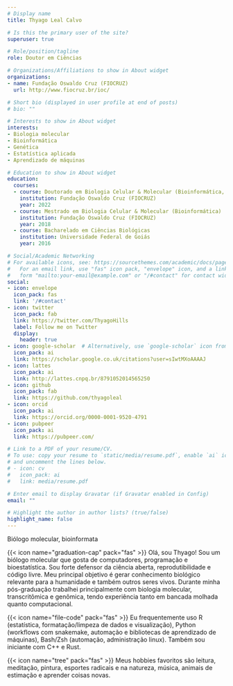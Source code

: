 ```yaml
---
# Display name
title: Thyago Leal Calvo

# Is this the primary user of the site?
superuser: true

# Role/position/tagline
role: Doutor em Ciências

# Organizations/Affiliations to show in About widget
organizations:
- name: Fundação Oswaldo Cruz (FIOCRUZ)
  url: http://www.fiocruz.br/ioc/

# Short bio (displayed in user profile at end of posts)
# bio: ""

# Interests to show in About widget
interests:
- Biologia molecular
- Bioinformática
- Genética
- Estatística aplicada
- Aprendizado de máquinas

# Education to show in About widget
education:
  courses:
  - course: Doutorado em Biologia Celular & Molecular (Bioinformática, genômica funcional)
    institution: Fundação Oswaldo Cruz (FIOCRUZ)
    year: 2022
  - course: Mestrado em Biologia Celular & Molecular (Bioinformática)
    institution: Fundação Oswaldo Cruz (FIOCRUZ)
    year: 2018
  - course: Bacharelado em Ciências Biológicas
    institution: Universidade Federal de Goiás
    year: 2016

# Social/Academic Networking
# For available icons, see: https://sourcethemes.com/academic/docs/page-builder/#icons
#   For an email link, use "fas" icon pack, "envelope" icon, and a link in the
#   form "mailto:your-email@example.com" or "/#contact" for contact widget.
social:
- icon: envelope
  icon_pack: fas
  link: '/#contact'
- icon: twitter
  icon_pack: fab
  link: https://twitter.com/ThyagoHills
  label: Follow me on Twitter
  display:
    header: true
- icon: google-scholar  # Alternatively, use `google-scholar` icon from `ai` icon pack
  icon_pack: ai
  link: https://scholar.google.co.uk/citations?user=sIwtMXoAAAAJ
- icon: lattes
  icon_pack: ai
  link: http://lattes.cnpq.br/8791052014565250
- icon: github
  icon_pack: fab
  link: https://github.com/thyagoleal
- icon: orcid
  icon_pack: ai
  link: https://orcid.org/0000-0001-9520-4791
- icon: pubpeer
  icon_pack: ai
  link: https://pubpeer.com/ 

# Link to a PDF of your resume/CV.
# To use: copy your resume to `static/media/resume.pdf`, enable `ai` icons in `params.toml`, 
# and uncomment the lines below.
# - icon: cv
#   icon_pack: ai
#   link: media/resume.pdf

# Enter email to display Gravatar (if Gravatar enabled in Config)
email: ""

# Highlight the author in author lists? (true/false)
highlight_name: false
---
```

Biólogo molecular, bioinformata

{{< icon name="graduation-cap" pack="fas" >}} Olá, sou Thyago! Sou um biólogo molecular que gosta de computadores, programação e bioestatística. Sou forte defensor da ciência aberta, reprodutibilidade e código livre. Meu principal objetivo é gerar conhecimento biológico relevante para a humanidade e também outros seres vivos. Durante minha pós-graduação trabalhei principalmente com biologia molecular, transcritômica e genômica, tendo experiência tanto em bancada molhada quanto computacional. 

{{< icon name="file-code" pack="fas" >}} Eu frequentemente uso R (estatística, formatação/limpeza de dados e visualização), Python (workflows com snakemake, automação e bibliotecas de aprendizado de máquinas), Bash/Zsh (automação, administração linux). Também sou iniciante com C++ e Rust.  

{{< icon name="tree" pack="fas" >}} Meus hobbies favoritos são leitura, meditação, pintura, esportes radicais e na natureza, música, animais de estimação e aprender coisas novas.  

<!-- {{< icon name="download" pack="fas" >}} Download my {{< staticref "media/demo_resume.pdf" "newtab" >}}resumé{{< /staticref >}}. -->
